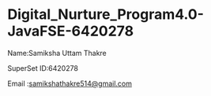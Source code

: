 # Digital_Nurture_Program4.0-JavaFSE-6420278
Name:Samiksha Uttam Thakre

SuperSet ID:6420278

Email :samikshathakre514@gmail.com



